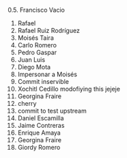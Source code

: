 0.5. Francisco Vacio
1. Rafael
1. Rafael Ruiz Rodríguez
2. Moisés Taira
3. Carlo Romero
4. Pedro Gaspar
5. Juan Luis
6. Diego Mota
7. Impersonar a Moisés
8. Commit inservible
9. Xochitl Cedillo modofiying this jejeje
10. Georgina Fraire
11. cherry
12. commit to test upstream
13. Daniel Escamilla
14. Jaime Contreras
15. Enrique Amaya
16. Georgina Fraire
17. Giordy Romero
